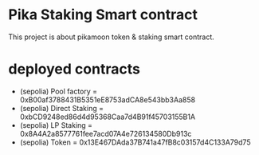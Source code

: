 # Pika Staking Smart contract

This project is about pikamoon token & staking smart contract.


# deployed contracts
- (sepolia) Pool factory = 0xB00af3788431B5351eE8753adCA8e543bb3Aa858 
- (sepolia) Direct Staking = 0xbCD9248ed86d4d95368Caa7d4B91f45703155B1A 
- (sepolia) LP Staking = 0x8A4A2a8577761fee7acd07A4e726134580Db913c 
- (sepolia) Token =  0x13E467DAda37B741a47fB8c03157d4C133A79d75 